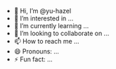 - 👋 Hi, I’m @yu-hazel
- 👀 I’m interested in ...
- 🌱 I’m currently learning ...
- 💞️ I’m looking to collaborate on ...
- 📫 How to reach me ...
- 😄 Pronouns: ...
- ⚡ Fun fact: ...

<!---
yu-hazel/yu-hazel is a ✨ special ✨ repository because its `README.md` (this file) appears on your GitHub profile.
You can click the Preview link to take a look at your changes.
--->
